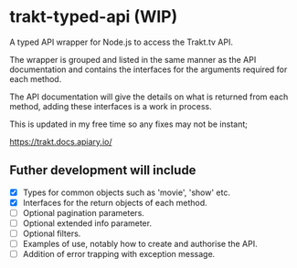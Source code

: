 # trakt-typed-api (WIP)

A typed API wrapper for Node.js to access the Trakt.tv API.

The wrapper is grouped and listed in the same manner as the API documentation and contains the interfaces for the arguments required for each method.

The API documentation will give the details on what is returned from each method, adding these interfaces is a work in process.

This is updated in my free time so any fixes may not be instant;

https://trakt.docs.apiary.io/

## Futher development will include

-   [x] Types for common objects such as 'movie', 'show' etc.
-   [x] Interfaces for the return objects of each method.
-   [ ] Optional pagination parameters.
-   [ ] Optional extended info parameter.
-   [ ] Optional filters.
-   [ ] Examples of use, notably how to create and authorise the API.
-   [ ] Addition of error trapping with exception message.
